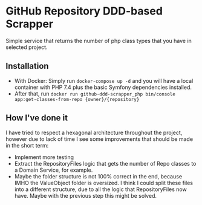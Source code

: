 # GitHub Repository DDD-based Scrapper
Simple service that returns the number of php class types that you have in selected project.

## Installation

- With Docker: Simply run `docker-compose up -d` and you will have a local container with PHP 7.4 plus the basic Symfony dependencies installed.
- After that, run `docker run github-ddd-scrapper_php bin/console app:get-classes-from-repo {owner}/{repository}`

## How I've done it

I have tried to respect a hexagonal architecture throughout the project, however due to lack of time I see some improvements that should be made in the short term:
- Implement more testing
- Extract the RepositoryFiles logic that gets the number of Repo classes to a Domain Service, for example.
- Maybe the folder structure is not 100% correct in the end, because IMHO the ValueObject folder is oversized. I think 
I could split these files into a different structure, due to all the logic that RepositoryFiles now have. Maybe with the previous step this might be solved.
